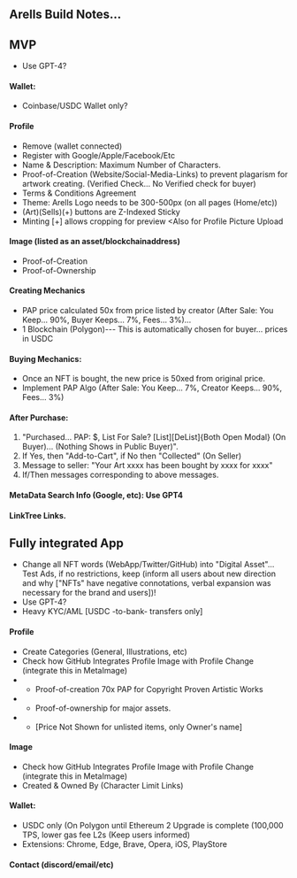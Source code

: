 ## Arells Build Notes...

## MVP

- Use GPT-4?

#### Wallet: 
- Coinbase/USDC Wallet only?

#### Profile
- Remove (wallet connected)
- Register with Google/Apple/Facebook/Etc
- Name & Description: Maximum Number of Characters.
- Proof-of-Creation (Website/Social-Media-Links) to prevent plagarism for artwork creating. (Verified Check... No Verified check for buyer)
- Terms & Conditions Agreement
- Theme: Arells Logo needs to be 300-500px (on all pages (Home/etc))
- (Art)(Sells)(+) buttons are Z-Indexed Sticky
- Minting [+] allows cropping for preview <Also for Profile Picture Upload

#### Image (listed as an asset/blockchainaddress)
- Proof-of-Creation
- Proof-of-Ownership

#### Creating Mechanics
- PAP price calculated 50x from price listed by creator (After Sale: You Keep... 90%, Buyer Keeps... 7%, Fees... 3%)...
- 1 Blockchain (Polygon)--- This is automatically chosen for buyer... prices in USDC
                                                
#### Buying Mechanics:
- Once an NFT is bought, the new price is 50xed from original price.
- Implement PAP Algo (After Sale: You Keep... 7%, Creator Keeps... 90%, Fees... 3%)

#### After Purchase:
 1. "Purchased... PAP: $, List For Sale? [List][DeList]{Both Open Modal} (On Buyer)... (Nothing Shows in Public Buyer)".
 2. If Yes, then "Add-to-Cart", if No then "Collected" (On Seller)
 5. Message to seller: "Your Art xxxx has been bought by xxxx for xxxx"
 6. If/Then messages corresponding to above messages. 

#### MetaData Search Info (Google, etc): Use GPT4
 
#### LinkTree Links.
                                                
## Fully integrated App
                                                
- Change all NFT words (WebApp/Twitter/GitHub) into "Digital Asset"... Test Ads, if no restrictions, keep (inform all users about new direction and why ["NFTs" have negative connotations, verbal expansion was necessary for the brand and users])!
- Use GPT-4?
- Heavy KYC/AML [USDC -to-bank- transfers only]

#### Profile
- Create Categories (General, Illustrations, etc)
- Check how GitHub Integrates Profile Image with Profile Change (integrate this in MetaImage)
- - Proof-of-creation 70x PAP for Copyright Proven Artistic Works
- - Proof-of-ownership for major assets.
- - [Price Not Shown for unlisted items, only Owner's name]

#### Image
- Check how GitHub Integrates Profile Image with Profile Change (integrate this in MetaImage)
- Created & Owned By (Character Limit Links)

#### Wallet:
- USDC only (On Polygon until Ethereum 2 Upgrade is complete (100,000 TPS, lower gas fee L2s (Keep users informed)
- Extensions: Chrome, Edge, Brave, Opera, iOS, PlayStore

#### Contact (discord/email/etc)
